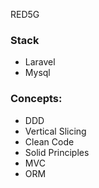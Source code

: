 RED5G

### Stack
- Laravel
- Mysql

### Concepts: 
- DDD
- Vertical Slicing
- Clean Code
- Solid Principles
- MVC
- ORM
